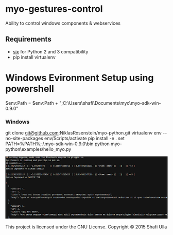 # myo-gestures-control
Ability to control windows components &amp; webservices

## Requirements

- [six](https://pypi.python.org/pypi/six) for Python 2 and 3 compatibility
- pip install virtualenv

# Windows Evironment Setup using powershell
$env:Path = $env:Path + ";C:\Users\shafi\Documents\myo\myo-sdk-win-0.9.0"

### Windows

git clone git@github.com:NiklasRosenstein/myo-python.git
virtualenv env --no-site-packages
env/Scripts/activate
pip install -e .
set PATH=%PATH%;.\myo-sdk-win-0.9.0\bin
python myo-python\examples\hello_myo.py

![Alt text](/output.PNG?raw=true "Myo Listener Output")

This project is licensed under the GNU License. Copyright &copy; 2015 Shafi Ulla



